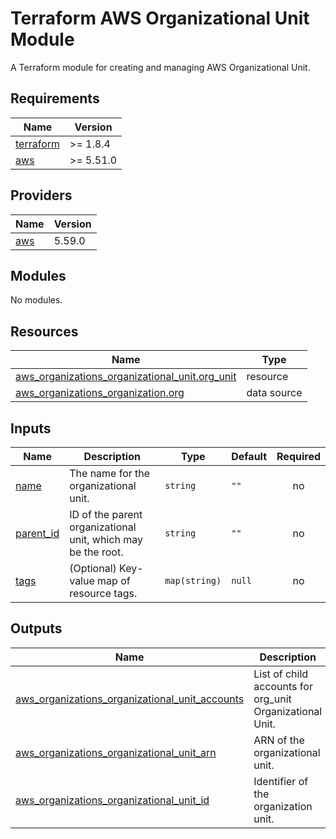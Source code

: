 # Terraform AWS Organizational Unit Module
A Terraform module for creating and managing AWS Organizational Unit.

## Requirements

| Name | Version |
|------|---------|
| <a name="requirement_terraform"></a> [terraform](#requirement\_terraform) | >= 1.8.4 |
| <a name="requirement_aws"></a> [aws](#requirement\_aws) | >= 5.51.0 |

## Providers

| Name | Version |
|------|---------|
| <a name="provider_aws"></a> [aws](#provider\_aws) | 5.59.0 |

## Modules

No modules.

## Resources

| Name | Type |
|------|------|
| [aws_organizations_organizational_unit.org_unit](https://registry.terraform.io/providers/hashicorp/aws/latest/docs/resources/organizations_organizational_unit) | resource |
| [aws_organizations_organization.org](https://registry.terraform.io/providers/hashicorp/aws/latest/docs/data-sources/organizations_organization) | data source |

## Inputs

| Name | Description | Type | Default | Required |
|------|-------------|------|---------|:--------:|
| <a name="input_name"></a> [name](#input\_name) | The name for the organizational unit. | `string` | `""` | no |
| <a name="input_parent_id"></a> [parent\_id](#input\_parent\_id) | ID of the parent organizational unit, which may be the root. | `string` | `""` | no |
| <a name="input_tags"></a> [tags](#input\_tags) | (Optional) Key-value map of resource tags. | `map(string)` | `null` | no |

## Outputs

| Name | Description |
|------|-------------|
| <a name="output_aws_organizations_organizational_unit_accounts"></a> [aws\_organizations\_organizational\_unit\_accounts](#output\_aws\_organizations\_organizational\_unit\_accounts) | List of child accounts for org\_unit Organizational Unit. |
| <a name="output_aws_organizations_organizational_unit_arn"></a> [aws\_organizations\_organizational\_unit\_arn](#output\_aws\_organizations\_organizational\_unit\_arn) | ARN of the organizational unit. |
| <a name="output_aws_organizations_organizational_unit_id"></a> [aws\_organizations\_organizational\_unit\_id](#output\_aws\_organizations\_organizational\_unit\_id) | Identifier of the organization unit. |
